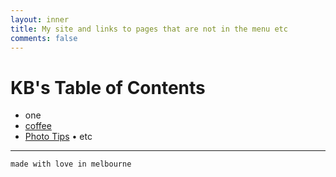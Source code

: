 ```yaml
---
layout: inner
title: My site and links to pages that are not in the menu etc
comments: false
---
```


# KB's Table of Contents

- one
- [coffee](http://katieball.me/breathe/coffee)
- [Photo Tips](http://katieball.me/phototips/)
• etc
---

`made with love in melbourne`